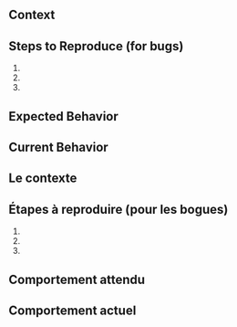 <!--- Provide a general summary of the issue in the Title above -->

## Context
<!--- How has this issue affected you? What are you trying to accomplish? -->
<!--- Providing context helps us come up with a solution that is most useful in the real world -->

## Steps to Reproduce (for bugs)
<!--- Provide a link to a live example, or an unambiguous set of steps to -->
<!--- reproduce this bug. Include code to reproduce, if relevant -->
1.
2.
3.

## Expected Behavior
<!--- If you're describing a bug, tell us what should happen -->
<!--- If you're suggesting a change/improvement, tell us how it should work -->

## Current Behavior
<!--- If describing a bug, tell us what happens instead of the expected behavior -->
<!--- If suggesting a change/improvement, explain the difference from current behavior -->


<!--- Fournir un résumé général de la question dans le titre ci-dessus -->

## Le contexte
<!--- Comment ce problème vous a-t-il affecté? Qu'est-ce que vous essayez d'accomplir? -->
<!--- Fournir un contexte nous aide à trouver la solution la plus utile dans le monde réel -->

## Étapes à reproduire (pour les bogues)
<!--- Fournir un lien vers un exemple en direct, ou un ensemble d'étapes non ambigu pour -->
<!--- reproduire ce bug. Inclure le code à reproduire, le cas échéant -->
1.
2.
3.

## Comportement attendu
<!--- Si vous décrivez un bug, dites-nous ce qui devrait arriver -->
<!--- Si vous suggérez un changement / amélioration, dites-nous comment cela devrait fonctionner -->

## Comportement actuel
<!--- Si vous décrivez un bug, dites-nous ce qui se passe au lieu du comportement attendu -->
<!--- Si vous suggérez un changement / amélioration, expliquez la différence par rapport au comportement actuel -->

